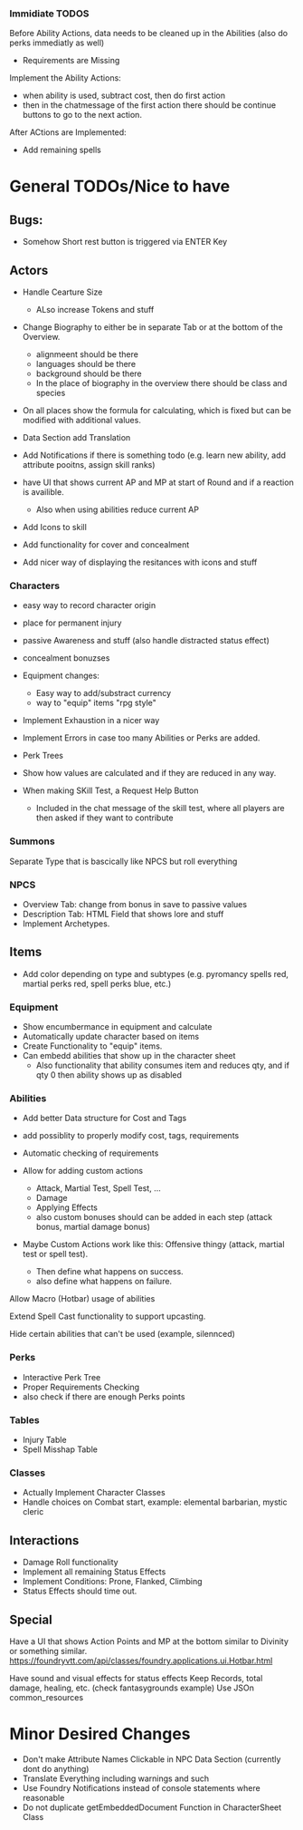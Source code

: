 ### Immidiate TODOS

Before Ability Actions, data needs to be cleaned up in the Abilities (also do perks immediatly as well)
- Requirements are Missing

Implement the Ability Actions:
  - when ability is used, subtract cost, then do first action
  - then in the chatmessage of the first action there should be continue buttons to go to the next action.
  
After ACtions are Implemented:
  - Add remaining spells

# General TODOs/Nice to have

## Bugs:

- Somehow Short rest button is triggered via ENTER Key

## Actors

- Handle Cearture Size
  - ALso increase Tokens and stuff

- Change Biography to either be in separate Tab or at the bottom of the Overview.
  - alignmeent should be there
  - languages should be there
  - background should be there
  - In the place of biography in the overview there should be class and species
- On all places show the formula for calculating, which is fixed but can be modified with additional values.
- Data Section add Translation 
- Add Notifications if there is something todo (e.g. learn new ability, add attribute pooitns, assign skill ranks)

- have UI that shows current AP and MP at start of Round and if a reaction is availible.
  - Also when using abilities reduce current AP

- Add Icons to skill
- Add functionality for cover and concealment
- Add nicer way of displaying the resitances with icons and stuff

### Characters

- easy way to record character origin
- place for permanent injury
- passive Awareness and stuff (also handle distracted status effect)
- concealment bonuzses

- Equipment changes:
  - Easy way to add/substract currency
  - way to "equip" items "rpg style"

- Implement Exhaustion in a nicer way
- Implement Errors in case too many Abilities or Perks are added.
- Perk Trees

- Show how values are calculated and if they are reduced in any way.
  
- When making SKill Test, a Request Help Button
  - Included in the chat message of the skill test, where all players are then asked if they want to contribute

### Summons

Separate Type that is bascically like NPCS but roll everything

### NPCS

- Overview Tab: change from bonus in save to passive values
- Description Tab: HTML Field that shows lore and stuff
- Implement Archetypes.

## Items

- Add color depending on type and subtypes (e.g. pyromancy spells red, martial perks red, spell perks blue, etc.)

### Equipment

- Show encumbermance in equipment and calculate
- Automatically update character based on items
- Create Functionality to "equip" items.
- Can embedd abilities that show up in the character sheet
  - Also functionality that ability consumes item and reduces qty, and if qty 0 then ability shows up as disabled

###  Abilities

- Add better Data structure for Cost and Tags
- add possiblity to properly modify cost, tags, requirements
- Automatic checking of requirements
- Allow for adding custom actions
    - Attack, Martial Test, Spell Test, ...
    - Damage
    - Applying Effects
    - also custom bonuses should can be added in each step (attack bonus, martial damage bonus)

- Maybe Custom Actions work like this: Offensive thingy (attack, martial test or spell test).
  - Then define what happens on success.
  - also define what happens on failure.
  
Allow Macro (Hotbar) usage of abilities

Extend Spell Cast functionality to support upcasting.

Hide certain abilities that can't be used (example, silennced)

### Perks

- Interactive Perk Tree
- Proper Requirements Checking
- also check if there are enough Perks points

### Tables

- Injury Table
- Spell Misshap Table

### Classes

- Actually Implement Character Classes
- Handle choices on Combat start, example: elemental barbarian, mystic cleric 

## Interactions

- Damage Roll functionality
- Implement all remaining Status Effects
- Implement Conditions: Prone, Flanked, Climbing
- Status Effects should time out.

## Special

Have a UI that shows Action Points and MP at the bottom similar to Divinity or something similar.
  https://foundryvtt.com/api/classes/foundry.applications.ui.Hotbar.html

Have sound and visual effects for status effects 
Keep Records, total damage, healing, etc. (check fantasygrounds example)
Use JSOn common_resources

# Minor Desired Changes

- Don't make Attribute Names Clickable in NPC Data Section (currently dont do anything)
- Translate Everything including warnings and such
- Use Foundry Notifications instead of console statements where reasonable
- Do not duplicate getEmbeddedDocument Function in CharacterSheet Class